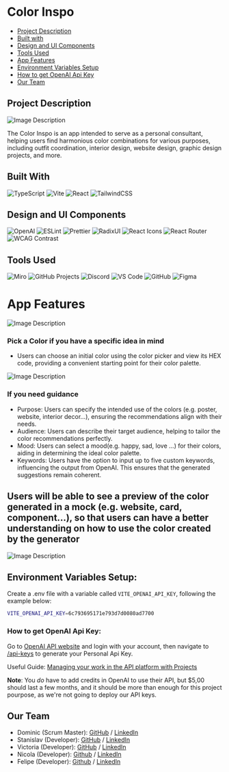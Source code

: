 # Color Inspo

- [Project Description](#project-description)
- [Built with](#built-with)
- [Design and UI Components](#design-and-ui-components)
- [Tools Used](#tools-used)
- [App Features](#app-features)
- [Environment Variables Setup](#environment-variables-setup)
- [How to get OpenAI Api Key](#how-to-get-openai-api-key)
- [Our Team](#our-team)

## Project Description

![Image Description](https://github.com/SirDominique/TER/raw/main/Screenshot%202024-06-20%20045317.png)


The Color Inspo is an app intended to serve as a personal consultant, helping users find harmonious color combinations for various purposes, including outfit coordination, interior design, website design, graphic design projects, and more.

## Built With

![TypeScript](https://img.shields.io/badge/TypeScript-007ACC?style=for-the-badge&logo=typescript&logoColor=white)
![Vite](https://img.shields.io/badge/Vite-646CFF?style=for-the-badge&logo=vite&logoColor=white)
![React](https://img.shields.io/badge/React-61DAFB?style=for-the-badge&logo=react&logoColor=white)
![TailwindCSS](https://img.shields.io/badge/TailwindCSS-38B2AC?style=for-the-badge&logo=tailwind-css&logoColor=white)


## Design and UI Components

![OpenAI](https://img.shields.io/badge/OpenAI-412991?style=for-the-badge&logo=openai&logoColor=white)
![ESLint](https://img.shields.io/badge/ESLint-4B32C3?style=for-the-badge&logo=eslint&logoColor=white)
![Prettier](https://img.shields.io/badge/Prettier-F7B93E?style=for-the-badge&logo=prettier&logoColor=black)
![RadixUI](https://img.shields.io/badge/Radix%20UI-8B5CF6?style=for-the-badge&logo=radix-ui&logoColor=white)
![React Icons](https://img.shields.io/badge/React%20Icons-61DAFB?style=for-the-badge&logo=react&logoColor=white)
![React Router](https://img.shields.io/badge/React%20Router-CA4245?style=for-the-badge&logo=react-router&logoColor=white)
![WCAG Contrast](https://img.shields.io/badge/WCAG%20Contrast-009639?style=for-the-badge)

## Tools Used

![Miro](https://img.shields.io/badge/Miro-050038?style=for-the-badge&logo=miro&logoColor=white)
![GitHub Projects](https://img.shields.io/badge/GitHub%20Projects-181717?style=for-the-badge&logo=github&logoColor=white)
![Discord](https://img.shields.io/badge/Discord-5865F2?style=for-the-badge&logo=discord&logoColor=white)
![VS Code](https://img.shields.io/badge/VS%20Code-007ACC?style=for-the-badge&logo=visual-studio-code&logoColor=white)
![GitHub](https://img.shields.io/badge/GitHub-181717?style=for-the-badge&logo=github&logoColor=white)
![Figma](https://img.shields.io/badge/Figma-F24E1E?style=for-the-badge&logo=figma&logoColor=white)


# App Features
![Image Description](https://github.com/SirDominique/TER/blob/main/Screenshot%202024-06-20%20084201.png)


### Pick a Color if you have a specific idea in mind
- Users can choose an initial color using the color picker and view its HEX code, providing a convenient starting point for their color palette.

![Image Description](https://github.com/SirDominique/TER/blob/main/Screenshot%202024-06-20%20082831.png)

### If you need guidance
- Purpose: Users can specify the intended use of the colors (e.g. poster, website, interior decor...), ensuring the recommendations align with their needs.
- Audience: Users can describe their target audience, helping to tailor the color recommendations perfectly.
- Mood: Users can select a mood(e.g. happy, sad, love ...) for their colors, aiding in determining the ideal color palette.
- Keywords: Users have the option to input up to five custom keywords, influencing the output from OpenAI. This ensures that the generated suggestions remain coherent.

## Users will be able to see a preview of the color generated in a mock (e.g. website, card, component...), so that users can have a better understanding on how to use the color created by the generator
  ![Image Description](https://github.com/SirDominique/TER/blob/main/Screenshot%202024-06-20%20083410.png)

## Environment Variables Setup:

Create a .env file with a variable called `VITE_OPENAI_API_KEY`, following the example below:

```bash
VITE_OPENAI_API_KEY=6c793695171e793d7d0080ad7700
```

### How to get OpenAI Api Key:

Go to [OpenAI API website](https://platform.openai.com) and login with your account, then navigate to [/api-keys](https://platform.openai.com/api-keys) to generate your Personal Api Key.

Useful Guide:
[Managing your work in the API platform with Projects](https://help.openai.com/en/articles/9186755-managing-your-work-in-the-api-platform-with-projects)

**Note**: You _do_ have to add credits in OpenAI to use their API, but $5,00 should last a few months, and it should be more than enough for this project pourpose, as we're not going to deploy our API keys.


## Our Team

- Dominic (Scrum Master): [GitHub](https://github.com/SirDominique) / [LinkedIn](https://www.linkedin.com/in/dominic-quansah-psm-i-psm-ii-4a2174101/)
- Stanislav (Developer): [GitHub](https://github.com/KoatKoetl) / [LinkedIn](https://www.linkedin.com/in/stanislav-suschevici-a4617228a/)
- Victoria (Developer): [GitHub](https://github.com/VriaA) / [LinkedIn](https://www.linkedin.com/in/victoriaoyelola/)
- Nicola (Developer): [Github](https://github.com/NicolaHearn) / [LinkedIn](https://www.linkedin.com/in/nicola-hearn-07449720/)
- Felipe (Developer): [Github](https://github.com/feliperdamaceno) / [LinkedIn](https://www.linkedin.com/in/feliperdamaceno)